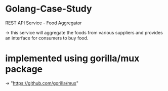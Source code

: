 # Golang-Case-Study
 REST API Service - Food Aggregator

-> this service will aggregate the foods from various suppliers and provides an interface for consumers to buy food.

# implemented using gorilla/mux package
-> "https://github.com/gorilla/mux"

